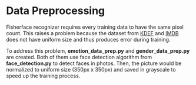 # Data Preprocessing

Fisherface recognizer requires every training data to have the same pixel count. This raises a problem because the dataset from [KDEF](www.emotionlab.se/resources/kdef) and [IMDB](https://data.vision.ee.ethz.ch/cvl/rrothe/imdb-wiki/) does not have uniform size and thus produces error during training.

To address this problem, **emotion\_data\_prep.py** and **gender\_data\_prep.py** are created. Both of them use face detection algorithm from **face\_detection.py** to detect faces in photos. Then, the picture would be normalized to uniform size (350px x 350px) and saved in grayscale to speed up the training process.